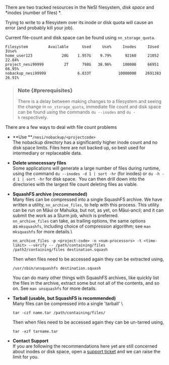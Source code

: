 There are two tracked resources in the NeSI filesystem, *disk space* and
*inodes (number of files) *.

Trying to write to a filesystem over its inode or disk quota will cause
an error (and probably kill your job).

Current file-count and disk space can be found using `nn_storage_quota`.

    Filesystem         Available      Used     Use%     Inodes     IUsed     IUse%
    home_user123             20G    1.957G    9.79%      92160     21052    22.84%
    project_nesi99999         2T      798G   38.96%     100000     66951    66.95%
    nobackup_nesi99999              6.833T            10000000    2691383   26.91%

> ### Note {#prerequisites}
>
> There is a delay between making changes to a filesystem and seeing the
> change in `nn_storage_quota`, immediate file count and disk space can
> be found using the commands `du --inodes` and `du -h` respectively.

There are a few ways to deal with file count problems

-   **Use **`/nesi/nobackup/<projectcode>`\
    The nobackup directory has a significantly higher inode count and no
    disk space limits. Files here are not backed up, so best used for
    intermediary or replaceable data.

-   **Delete unnecessary files**\
    Some applications will generate a large number of files during
    runtime, using the command `du --inodes -d 1 | sort -hr` (for
    inodes) or `du -h -d 1 | sort -hr` for disk space.  You can then
    drill down into the directories with the largest file count deleting
    files as viable.

-   **SquashFS archive (recommended)**\
    Many files can be compressed into a single SquashFS archive. We have
    written a utility, `nn_archive_files`, to help with this process.
    This utility can be run on Māui or Mahuika, but not, as yet, on
    Māui-ancil; and it can submit the work as a Slurm job, which is
    preferred. `nn_archive_files` can take, as trailing options, the
    same options as `mksquashfs`, including choice of compression
    algorithm; see `man mksquashfs` for more details.\

        nn_archive_files -p <project-code> -n <num-processors> -t <time-limit> --verify -- /path/containing/files /path2/containing/files destination.squash

    Then when files need to be accessed again they can be extracted
    using,

        /usr/sbin/unsquashfs destination.squash

    You can do many other things with SquashFS archives, like quickly
    list the files in the archive, extract some but not all of the
    contents, and so on. See `man unsquashfs` for more details.

-   **Tarball (usable, but SquashFS is recommended)**\
    Many files can be compressed into a single \'tarball\' \

        tar -czf name.tar /path/containing/files/

    Then when files need to be accessed again they can be un-tarred
    using,

        tar -xzf tarname.tar

-   **Contact Support**\
    If you are following the recommendations here yet are still
    concerned about inodes or disk space, open a [support
    ticket](https://support.nesi.org.nz/hc/en-gb/requests/new) and we
    can raise the limit for you.
